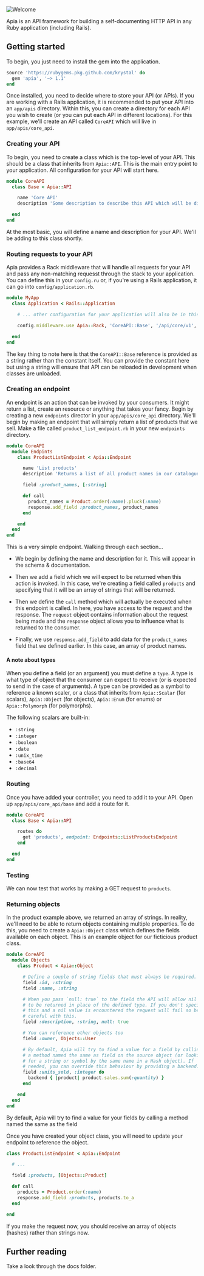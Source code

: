 ![Welcome](https://share.adam.ac/21/Artboard-2MDkIo4op8Zmv5h278.png)

Apia is an API framework for building a self-documenting HTTP API in any Ruby application (including Rails).

## Getting started

To begin, you just need to install the gem into the application.

```ruby
source 'https://rubygems.pkg.github.com/krystal' do
  gem 'apia', '~> 1.1'
end
```

Once installed, you need to decide where to store your API (or APIs). If you are working with a Rails application, it is recommended to put your API into an `app/apis` directory. Within this, you can create a directory for each API you wish to create (or you can put each API in different locations). For this example, we'll create an API called `CoreAPI` which will live in `app/apis/core_api`.

### Creating your API

To begin, you need to create a class which is the top-level of your API. This should be a class that inherits from `Apia::API`. This is the main entry point to your application. All configuration for your API will start here.

```ruby
module CoreAPI
  class Base < Apia::API

    name 'Core API'
    description 'Some description to describe this API which will be displayed in the schema & documentation'

  end
end
```

At the most basic, you will define a name and description for your API. We'll be adding to this class shortly.

### Routing requests to your API

Apia provides a Rack middleware that will handle all requests for your API and pass any non-matching requesst through the stack to your application. You can define this in your `config.ru` or, if you're using a Rails application, it can go into `config/application.rb`.

```ruby
module MyApp
  class Application < Rails::Application

    # ... other configuration for your application will also be in this file.

    config.middleware.use Apia::Rack, 'CoreAPI::Base', '/api/core/v1', development: Rails.env.development?

  end
end
```

The key thing to note here is that the `CoreAPI::Base` reference is provided as a string rather than the constant itself. You can provide the constant here but using a string will ensure that API can be reloaded in development when classes are unloaded.

### Creating an endpoint

An endpoint is an action that can be invoked by your consumers. It might return a list, create an resource or anything that takes your fancy. Begin by creating a new `endpoints` director in your `app/apis/core_api` directory. We'll begin by making an endpoint that will simply return a list of products that we sell. Make a file called `product_list_endpoint.rb` in your new `endpoints` directory.

```ruby
module CoreAPI
  module Endpints
    class ProductListEndpoint < Apia::Endpoint

      name 'List products'
      description 'Returns a list of all product names in our catalogue'

      field :product_names, [:string]

      def call
        product_names = Product.order(:name).pluck(:name)
        response.add_field :product_names, product_names
      end

    end
  end
end
```

This is a very simple endpoint. Walking through each section...

- We begin by defining the name and description for it. This will appear in the schema & documentation.

- Then we add a field which we will expect to be returned when this action is invoked. In this case, we're creating a field called `products` and specifying that it will be an array of strings that will be returned.

- Then we define the `call` method which will actually be executed when this endpoint is called. In here, you have access to the request and the response. The `request` object contains information about the request being made and the `response` object allows you to influence what is returned to the consumer.

- Finally, we use `response.add_field` to add data for the `product_names` field that we defined earlier. In this case, an array of product names.

#### A note about types

When you define a field (or an argument) you must define a `type`. A type is what type of object that the consumer can expect to receive (or is expected to send in the case of arguments). A type can be provided as a symbol to reference a known scaler, or a class that inherits from `Apia::Scalar` (for scalars), `Apia::Object` (for objects), `Apia::Enum` (for enums) or `Apia::Polymorph` (for polymorphs).

The following scalars are built-in:

- `:string`
- `:integer`
- `:boolean`
- `:date`
- `:unix_time`
- `:base64`
- `:decimal`

### Routing

Once you have added your controller, you need to add it to your API. Open up `app/apis/core_api/base` and add a route for it.

```ruby
module CoreAPI
  class Base < Apia::API

    routes do
      get 'products', endpoint: Endpoints::ListProductsEndpoint
    end

  end
end
```

### Testing

We can now test that works by making a GET request to `products`.

### Returning objects

In the product example above, we returned an array of strings. In reality, we'll need to be able to return objects containing multiple properties. To do this, you need to create a `Apia::Object` class which defines the fields available on each object. This is an example object for our ficticious product class.

```ruby
module CoreAPI
  module Objects
    class Product < Apia::Object

      # Define a couple of string fields that must always be required.
      field :id, :string
      field :name, :string

      # When you pass `null: true` to the field the API will allow nil values
      # to be returned in place of the defined type. If you don't specify
      # this and a nil value is encountered the request will fail so be
      # careful with this.
      field :description, :string, null: true

      # You can reference other objects too
      field :owner, Objects::User

      # By default, Apia will try to find a value for a field by calling
      # a method named the same as field on the source object (or looking
      # for a string or symbol by the same name in a Hash object). If
      # needed, you can override this behaviour by providing a backend.
      field :units_sold, :integer do
        backend { |product| product.sales.sum(:quantity) }
      end

    end
  end
end
```

By default, Apia will try to find a value for your fields by calling a method named the same as the field

Once you have created your object class, you will need to update your endpoint to reference the object.

```ruby
class ProductListEndpoint < Apia::Endpoint

  # ...

  field :products, [Objects::Product]

  def call
    products = Product.order(:name)
    response.add_field :products, products.to_a
  end

end
```

If you make the request now, you should receive an array of objects (hashes) rather than strings now.

## Further reading

Take a look through the docs folder.
